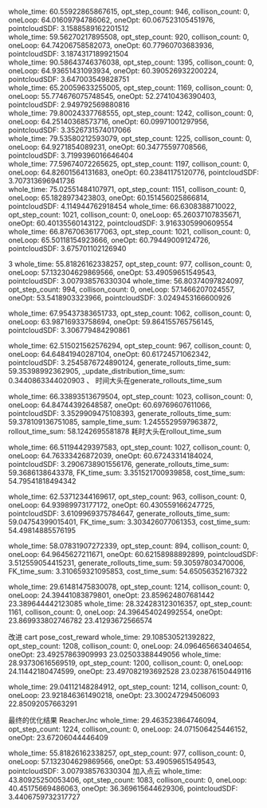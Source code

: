 whole_time: 60.55922865867615, opt_step_count: 946, collison_count: 0, oneLoop: 64.01609794786062, oneOpt: 60.067523105451976, pointcloudSDF: 3.1588589162201512 \
whole_time: 59.56270217895508, opt_step_count: 920, collison_count: 0, oneLoop: 64.74206758582073, oneOpt: 60.77960703683936,  pointcloudSDF: 3.1874317189921504 \
whole_time: 90.58643746376038, opt_step_count: 1395, collison_count: 0, oneLoop: 64.93651431093934, oneOpt: 60.390526932200224, pointcloudSDF: 3.647003549828751 \
whole_time: 65.20059633255005, opt_step_count: 1169, collison_count: 0, oneLoop: 55.774676075748545, oneOpt: 52.27410436390403, pointcloudSDF: 2.949792569880816 \
whole_time: 79.80024337768555, opt_step_count: 1242, collison_count: 0, oneLoop: 64.25140368573716, oneOpt: 60.09971001297956, pointcloudSDF: 3.3526731574017066 \
whole_time: 79.53580212593079, opt_step_count: 1225, collison_count: 0, oneLoop: 64.9271854089231, oneOpt: 60.34775597708566, pointcloudSDF: 3.7199396016646404 \
whole_time: 77.59674072265625, opt_step_count: 1197, collison_count: 0, oneLoop: 64.82601564131683, oneOpt: 60.23841175120776, pointcloudSDF: 3.707313696941736 \
whole_time: 75.02551484107971, opt_step_count: 1151, collison_count: 0, oneLoop: 65.1828973423803, oneOpt: 60.151456025866814, pointcloudSDF: 4.114944762918454
whole_time: 66.6308388710022, opt_step_count: 1021, collison_count: 0, oneLoop: 65.26037107835671, oneOpt: 60.40135560143122, pointcloudSDF: 3.9163305990609554
whole_time: 66.87670636177063, opt_step_count: 1021, collison_count: 0, oneLoop: 65.50118154923666, oneOpt: 60.79449009124726, pointcloudSDF: 3.675701102126940

3
whole_time: 55.81826162338257, opt_step_count: 977, collison_count: 0, oneLoop: 57.132304629869566, oneOpt: 53.49059651549543, pointcloudSDF: 3.007938576330304
whole_time: 56.80374097824097, opt_step_count: 994, collison_count: 0, oneLoop: 57.1466207024557, oneOpt: 53.5418903323966, pointcloudSDF: 3.0249453166600926


whole_time: 67.95437383651733, opt_step_count: 1062, collison_count: 0, oneLoop: 63.98716933758694, oneOpt: 59.864155765756145, pointcloudSDF: 3.306779484290861


whole_time: 62.515021562576294, opt_step_count: 967, collison_count: 0, oneLoop: 64.64841940287104, oneOpt: 60.61724571062342, pointcloudSDF: 3.2545876724890124, generate_rollouts_time_sum: 59.35398992362905, _update_distribution_time_sum: 0.3440863344020903 、
时间大头在generate_rollouts_time_sum


whole_time: 66.33893513679504, opt_step_count: 1023, collison_count: 0, oneLoop: 64.84744392648587, oneOpt: 60.69769607611066, pointcloudSDF: 3.3529909475108393, generate_rollouts_time_sum: 59.378109136751085, sample_time_sum: 1.2455529597963872, rollout_time_sum: 58.1242695581878 
耗时大头在rollout_time_sum

whole_time: 66.51194429397583, opt_step_count: 1027, collison_count: 0, oneLoop: 64.76333426872039, oneOpt: 60.67243314184024, pointcloudSDF: 3.2906738901556176, generate_rollouts_time_sum: 59.3686138643378, FK_time_sum: 3.351521700939858, cost_time_sum: 54.79541818494342 



whole_time: 62.53712344169617, opt_step_count: 963, collison_count: 0, oneLoop: 64.93989973177172, oneOpt: 60.430559166247725, pointcloudSDF: 3.6109969375784647, generate_rollouts_time_sum: 59.04754399015401, FK_time_sum: 3.303426077061353, cost_time_sum: 54.49814885576195 


whole_time: 58.07831907272339, opt_step_count: 894, collison_count: 0, oneLoop: 64.9645627211671, oneOpt: 60.62158988892899, pointcloudSDF: 3.512559054415231, generate_rollouts_time_sum: 59.30597803470006, FK_time_sum: 3.310659321095853, cost_time_sum: 54.65056352167322 

whole_time: 29.61481475830078, opt_step_count: 1214, collison_count: 0, oneLoop: 24.39441083879801, oneOpt: 23.859624807681442
23.389644442123085
whole_time: 28.324283123016357, opt_step_count: 1161, collison_count: 0, oneLoop: 24.396454024992554, oneOpt: 23.869933802746782
23.41293672566574

改进 cart pose_cost_reward
whole_time: 29.108530521392822, opt_step_count: 1208, collison_count: 0, oneLoop: 24.096465663404654, oneOpt: 23.49257863909993
23.02503388449056
whole_time: 28.93730616569519, opt_step_count: 1200, collison_count: 0, oneLoop: 24.11442180474599, oneOpt: 23.497082193692528
23.023876150449116

whole_time: 29.04112148284912, opt_step_count: 1214, collison_count: 0, oneLoop: 23.921846361490218, oneOpt: 23.300247294506093
22.85092057663291

最终的优化结果 ReacherJnc
whole_time: 29.463523864746094, opt_step_count: 1224, collison_count: 0, oneLoop: 24.071506425446152, oneOpt: 23.67206044446409


whole_time: 55.81826162338257, opt_step_count: 977, collison_count: 0, oneLoop: 57.132304629869566, oneOpt: 53.49059651549543, pointcloudSDF: 3.007938576330304
加入点云
whole_time: 43.80925250053406, opt_step_count: 1083, collison_count: 0, oneLoop: 40.45175669486063, oneOpt: 36.369615644629306, pointcloudSDF: 3.4406759732317727
